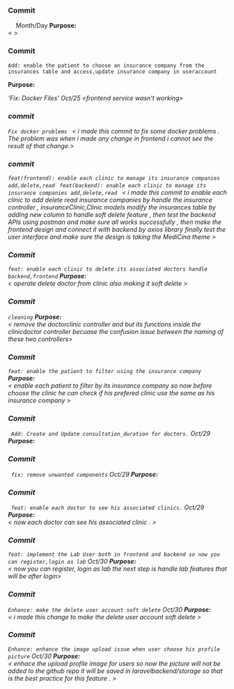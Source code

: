 ### Commit

`  ` Month/Day
**Purpose:**  
< >

### Commit

`Add: enable the patient to choose an insurance company from the insurances table and access,update insurance company in useraccount`

**Purpose:**  
<i made this commit to enable the patient to add insurance company when they in register form also he will be able to modify or delete the associated insurance comapny from the user account pag.>

'Fix: Docker Files' Oct/25
<frontend service wasn't working>

### commit

`Fix docker problems `
< i made this commit to fix some docker problems . The problem was when i made any change in frontend i cannot see the result of that change.>

### commit

`feat(frontend): enable each clinic to manage its insurance companies add,delete,read `
`feat(backend): enable each clinic to manage its insurance companies add,delete,read `
< i made this commit to enable each clinic to add delete read insurance companies by handle the insurance controller , insuranceClinic,Clinic models modify the insurances table by adding new column to handle soft delete feature , then test the backend APIs using postman and make sure all works successfully , then make the frontend design and connect it with backend by axios library finally test the user interface and make sure the design is taking the MediCina theme >

### Commit

`feat: enable each clinic to delete its associated doctors handle backend,frontend`
**Purpose:**  
< operate delete doctor from clinic also making it soft delete >

### Commit

`cleaning`
**Purpose:**  
< remove the doctorclinic controller and but its functions inside the clinicdoctor controller becuase the confusion issue between the naming of these two controllers>

### Commit

`feat: enable the patient to filter using the insurance company`
**Purpose:**  
< enable each patient to filter by its insurance company so now before choose the clinic he can check if his prefered clinic use the same as his insurance company >

### Commit

` Add: Create and Update consultation_duration for doctors.` Oct/29
**Purpose:**
<Purpose is clear>

### Commit

` fix: remove unwanted components` Oct/29
**Purpose:**
<Caused a failure on server launch>


### Commit

` feat: enable each doctor to see his associated clinics.` Oct/29
**Purpose:**  
< now each doctor can see his associated clinic . >


### Commit

` feat: implement the Lab User both in frontend and backend so now you can register,login as lab ` Oct/30
**Purpose:**  
< now you can register, login as lab the next step is handle lab features that will be after login>


### Commit

` Enhance: make the delete user account soft delete ` Oct/30
**Purpose:**  
< i made this change to make the delete user account soft delete >


### Commit

` Enhance: enhance the image upload issue when user choose his profile picture ` Oct/30
**Purpose:**  
< enhace the upload profile image for users so now the picture will not be added to the github repo it will be saved in laravelbackend/storage so that is the best practice for this feature . >
